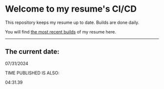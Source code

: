 # Welcome to my resume's CI/CD
This repository keeps my resume up to date. Builds are done daily.
  
You will find [the most recent builds](output/) of my resume here.
* * *
 
## The current date:  
 07/31/2024 
   
  
  
 TIME PUBLISHED IS ALSO: 
  
 04:31.39 
  
  
